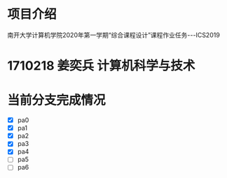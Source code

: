 # 项目介绍

南开大学计算机学院2020年第一学期“综合课程设计”课程作业任务---ICS2019

# 1710218 姜奕兵 计算机科学与技术

# 当前分支完成情况

- [x] pa0
- [x] pa1
- [x] pa2
- [x] pa3
- [x] pa4
- [ ] pa5
- [ ] pa6